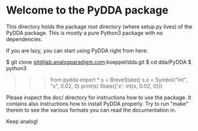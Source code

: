 Welcome to the PyDDA package
============================

This directory holds the package root directory (where setup.py lives)
of the PyDDA package. This is mostly a pure Python3 package with no
dependencies.

If you are lazy, you can start using PyDDA right from here:

$ git clone git@lab.analogparadigm.com:koeppel/dda.git
$ cd dda/PyDDA
$ python3
>>> from pydda import *
>>> s = BreveState()
>>> s.x = Symbol("int", "x", 0.02, 0)
>>> print(s)
State({'x': int(x, 0.02, 0)})

Please inspect the doc/ directory for instructions how to use the
package. It contains also instructions how to install PyDDA properly.
Try to run "make" therein to see the various formats you can read
the documentation in.

Keep analog!

